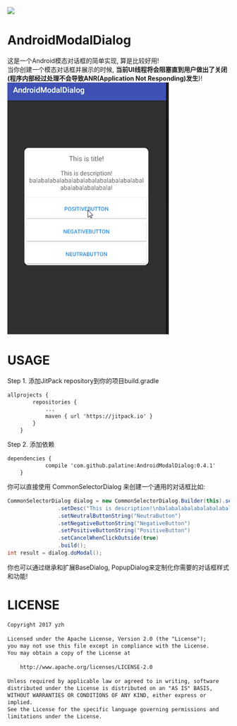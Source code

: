 [![](https://jitpack.io/v/palatine/AndroidModalDialog.svg)](https://jitpack.io/#palatine/AndroidModalDialog)
# AndroidModalDialog
这是一个Android模态对话框的简单实现, 算是比较好用! <br>
当你创建一个模态对话框并展示的时候, **当前UI线程将会阻塞直到用户做出了关闭(程序内部经过处理不会导致ANR(Application Not Responding)发生**)!<br>
![](https://github.com/palatine/AndroidModalDialog/blob/master/imgs/androidmodaldialog.gif)
<br>
# USAGE
Step 1. 添加JitPack repository到你的项目build.gradle
```
allprojects {
		repositories {
			...
			maven { url 'https://jitpack.io' }
		}
	}
```
Step 2. 添加依赖
```
dependencies {
	        compile 'com.github.palatine:AndroidModalDialog:0.4.1'
	}
```
你可以直接使用 CommonSelectorDialog 来创建一个通用的对话框比如:
<br>
```Java
CommonSelectorDialog dialog = new CommonSelectorDialog.Builder(this).setTitle("This is title!")
                .setDesc("This is description!\nbalabalabalabalabalabalabalabalabalabalabalabalabalabala!")
                .setNeutralButtonString("NeutraButton")
                .setNegativeButtonString("NegativeButton")
                .setPositiveButtonString("PositiveButton")
                .setCancelWhenClickOutside(true)
                .build();
int result = dialog.doModal();
```
你也可以通过继承和扩展BaseDialog, PopupDialog来定制化你需要的对话框样式和功能!
# LICENSE
```
Copyright 2017 yzh

Licensed under the Apache License, Version 2.0 (the "License");
you may not use this file except in compliance with the License.
You may obtain a copy of the License at

    http://www.apache.org/licenses/LICENSE-2.0

Unless required by applicable law or agreed to in writing, software
distributed under the License is distributed on an "AS IS" BASIS,
WITHOUT WARRANTIES OR CONDITIONS OF ANY KIND, either express or implied.
See the License for the specific language governing permissions and
limitations under the License.
```
